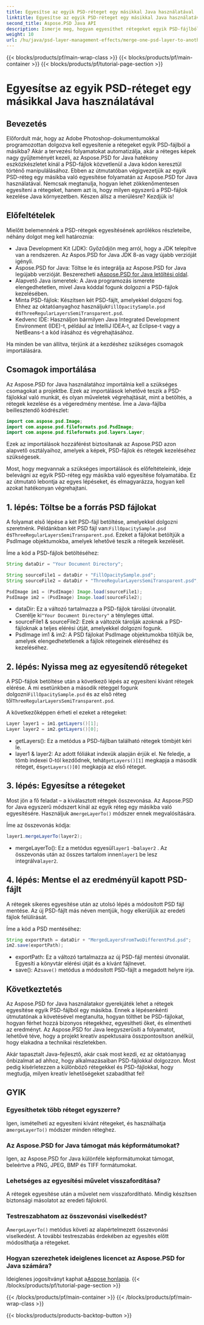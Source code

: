 ```yaml
---
title: Egyesítse az egyik PSD-réteget egy másikkal Java használatával
linktitle: Egyesítse az egyik PSD-réteget egy másikkal Java használatával
second_title: Aspose.PSD Java API
description: Ismerje meg, hogyan egyesíthet rétegeket egyik PSD-fájlból egy másikba az Aspose.PSD for Java segítségével a lépésről lépésre bemutatott oktatóanyagunkból. Tökéletes a tervezési folyamatok automatizálásához.
weight: 10
url: /hu/java/psd-layer-management-effects/merge-one-psd-layer-to-another/
---
```


{{< blocks/products/pf/main-wrap-class >}}
{{< blocks/products/pf/main-container >}}
{{< blocks/products/pf/tutorial-page-section >}}

# Egyesítse az egyik PSD-réteget egy másikkal Java használatával

## Bevezetés

Előfordult már, hogy az Adobe Photoshop-dokumentumokkal programozottan dolgozva kell egyesítenie a rétegeket egyik PSD-fájlból a másikba? Akár a tervezési folyamatokat automatizálja, akár a réteges képek nagy gyűjteményét kezeli, az Aspose.PSD for Java hatékony eszközkészletet kínál a PSD-fájlok közvetlenül a Java kódon keresztül történő manipulálásához. Ebben az útmutatóban végigvezetjük az egyik PSD-réteg egy másikba való egyesítése folyamatán az Aspose.PSD for Java használatával. Nemcsak megtanulja, hogyan lehet zökkenőmentesen egyesíteni a rétegeket, hanem azt is, hogy milyen egyszerű a PSD-fájlok kezelése Java környezetben. Készen állsz a merülésre? Kezdjük is!

## Előfeltételek

Mielőtt belemennénk a PSD-rétegek egyesítésének aprólékos részleteibe, néhány dolgot meg kell határoznia:

- Java Development Kit (JDK): Győződjön meg arról, hogy a JDK telepítve van a rendszeren. Az Aspos.PSD for Java JDK 8-as vagy újabb verzióját igényli.
-  Aspose.PSD for Java: Töltse le és integrálja az Aspose.PSD for Java legújabb verzióját. Beszerezheti a[Aspose.PSD for Java letöltési oldal](https://releases.aspose.com/psd/java/).
- Alapvető Java ismeretek: A Java programozás ismerete elengedhetetlen, mivel Java kóddal fogunk dolgozni a PSD-fájlok kezelésében.
-  Minta PSD-fájlok: Készítsen két PSD-fájlt, amelyekkel dolgozni fog. Ehhez az oktatóanyaghoz használjuk`FillOpacitySample.psd` és`ThreeRegularLayersSemiTransparent.psd`.
- Kedvenc IDE: Használjon bármilyen Java Integrated Development Environment (IDE)-t, például az IntelliJ IDEA-t, az Eclipse-t vagy a NetBeans-t a kód írásához és végrehajtásához.

Ha minden be van állítva, térjünk át a kezdéshez szükséges csomagok importálására.

## Csomagok importálása

Az Aspose.PSD for Java használatához importálnia kell a szükséges csomagokat a projektbe. Ezek az importálások lehetővé teszik a PSD-fájlokkal való munkát, és olyan műveletek végrehajtását, mint a betöltés, a rétegek kezelése és a végeredmény mentése. Íme a Java-fájlba beillesztendő kódrészlet:

```java
import com.aspose.psd.Image;
import com.aspose.psd.fileformats.psd.PsdImage;
import com.aspose.psd.fileformats.psd.layers.Layer;
```

Ezek az importálások hozzáférést biztosítanak az Aspose.PSD azon alapvető osztályaihoz, amelyek a képek, PSD-fájlok és rétegek kezeléséhez szükségesek.

Most, hogy megvannak a szükséges importálások és előfeltételeink, ideje belevágni az egyik PSD-réteg egy másikba való egyesítése folyamatába. Ez az útmutató lebontja az egyes lépéseket, és elmagyarázza, hogyan kell azokat hatékonyan végrehajtani.

## 1. lépés: Töltse be a forrás PSD fájlokat

 A folyamat első lépése a két PSD-fájl betöltése, amelyekkel dolgozni szeretnénk. Példánkban két PSD fájl van:`FillOpacitySample.psd` és`ThreeRegularLayersSemiTransparent.psd`. Ezeket a fájlokat betöltjük a PsdImage objektumokba, amelyek lehetővé teszik a rétegeik kezelését.

Íme a kód a PSD-fájlok betöltéséhez:

```java
String dataDir = "Your Document Directory";

String sourceFile1 = dataDir + "FillOpacitySample.psd";
String sourceFile2 = dataDir + "ThreeRegularLayersSemiTransparent.psd";

PsdImage im1 = (PsdImage) Image.load(sourceFile1);
PsdImage im2 = (PsdImage) Image.load(sourceFile2);
```

- dataDir: Ez a változó tartalmazza a PSD-fájlok tárolási útvonalát. Cserélje ki`"Your Document Directory"` a tényleges úttal.
- sourceFile1 & sourceFile2: Ezek a változók tárolják azoknak a PSD-fájloknak a teljes elérési útját, amelyekkel dolgozni fogunk.
- PsdImage im1 & im2: A PSD fájlokat PsdImage objektumokba töltjük be, amelyek elengedhetetlenek a fájlok rétegeinek eléréséhez és kezeléséhez.

## 2. lépés: Nyissa meg az egyesítendő rétegeket

 A PSD-fájlok betöltése után a következő lépés az egyesíteni kívánt rétegek elérése. A mi esetünkben a második réteggel fogunk dolgozni`FillOpacitySample.psd` és az első réteg től`ThreeRegularLayersSemiTransparent.psd`.

A következőképpen érheti el ezeket a rétegeket:

```java
Layer layer1 = im1.getLayers()[1];
Layer layer2 = im2.getLayers()[0];
```

- getLayers(): Ez a metódus a PSD-fájlban található rétegek tömbjét kéri le.
-  layer1 & layer2: Az adott fóliákat indexük alapján érjük el. Ne feledje, a tömb indexei 0-tól kezdődnek, tehát`getLayers()[1]` megkapja a második réteget, és`getLayers()[0]` megkapja az első réteget.

## 3. lépés: Egyesítse a rétegeket

Most jön a fő feladat – a kiválasztott rétegek összevonása. Az Aspose.PSD for Java egyszerű módszert kínál az egyik réteg egy másikba való egyesítésére. Használjuk a`mergeLayerTo()` módszer ennek megvalósítására.

Íme az összevonás kódja:

```java
layer1.mergeLayerTo(layer2);
```

-  mergeLayerTo(): Ez a metódus egyesül`layer1` -ba`layer2` . Az összevonás után az összes tartalom innen`layer1` be lesz integrálva`layer2`.

## 4. lépés: Mentse el az eredményül kapott PSD-fájlt

A rétegek sikeres egyesítése után az utolsó lépés a módosított PSD fájl mentése. Az új PSD-fájlt más néven mentjük, hogy elkerüljük az eredeti fájlok felülírását.

Íme a kód a PSD mentéséhez:

```java
String exportPath = dataDir + "MergedLayersFromTwoDifferentPsd.psd";
im2.save(exportPath);
```

- exportPath: Ez a változó tartalmazza az új PSD-fájl mentési útvonalát. Egyesíti a könyvtár elérési útját és a kívánt fájlnevet.
-  save(): Az`save()` metódus a módosított PSD-fájlt a megadott helyre írja.

## Következtetés

Az Aspose.PSD for Java használatakor gyerekjáték lehet a rétegek egyesítése egyik PSD-fájlból egy másikba. Ennek a lépésenkénti útmutatónak a követésével megtanulta, hogyan tölthet be PSD-fájlokat, hogyan férhet hozzá bizonyos rétegekhez, egyesítheti őket, és elmentheti az eredményt. Az Aspose.PSD for Java leegyszerűsíti a folyamatot, lehetővé téve, hogy a projekt kreatív aspektusaira összpontosítson anélkül, hogy elakadna a technikai részletekben.

Akár tapasztalt Java-fejlesztő, akár csak most kezdi, ez az oktatóanyag önbizalmat ad ahhoz, hogy alkalmazásaiban PSD-fájlokkal dolgozzon. Most pedig kísérletezzen a különböző rétegekkel és PSD-fájlokkal, hogy megtudja, milyen kreatív lehetőségeket szabadíthat fel!

## GYIK

### Egyesíthetek több réteget egyszerre?
 Igen, ismételheti az egyesíteni kívánt rétegeket, és használhatja a`mergeLayerTo()` módszer minden réteghez.

### Az Aspose.PSD for Java támogat más képformátumokat?
Igen, az Aspose.PSD for Java különféle képformátumokat támogat, beleértve a PNG, JPEG, BMP és TIFF formátumokat.

### Lehetséges az egyesítési művelet visszafordítása?
A rétegek egyesítése után a művelet nem visszafordítható. Mindig készítsen biztonsági másolatot az eredeti fájlokról.

### Testreszabhatom az összevonási viselkedést?
 A`mergeLayerTo()` metódus követi az alapértelmezett összevonási viselkedést. A további testreszabás érdekében az egyesítés előtt módosíthatja a rétegeket.

### Hogyan szerezhetek ideiglenes licencet az Aspose.PSD for Java számára?
 Ideiglenes jogosítványt kaphat a[Aspose honlapja](https://purchase.aspose.com/temporary-license/).
{{< /blocks/products/pf/tutorial-page-section >}}

{{< /blocks/products/pf/main-container >}}
{{< /blocks/products/pf/main-wrap-class >}}

{{< blocks/products/products-backtop-button >}}
